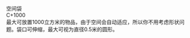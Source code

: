 <title>空间袋</title>
<meta name="GENERATOR" content="WinCHM">
<meta http-equiv="Content-Type" content="text/html; charset=gb2312">
<br>空间袋
<br>C+1000
<br>最大可放置1000立方米的物品，由于空间会自动适应，所以你不用考虑形状问题。袋口可伸缩，最大可视为直径0.5米的圆形。